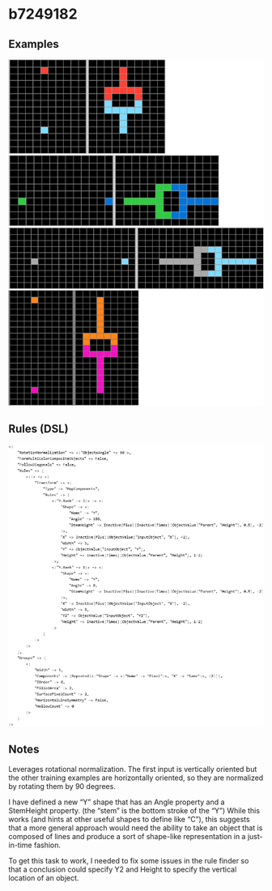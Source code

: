 # b7249182

## Examples

![ARC examples for b7249182](examples.png?raw=true)

## Rules (DSL)

![DSL rules for b7249182](rules.png?raw=true)

## Notes
Leverages rotational normalization.  The first input is vertically oriented but the other training examples are horizontally oriented, so they are normalized by rotating them by 90 degrees.

I have defined a new “Y” shape that has an Angle property and a StemHeight property. (the “stem” is the bottom stroke of the “Y”)  While this works (and hints at other useful shapes to define like “C”), this suggests that a more general approach would need the ability to take an object that is composed of lines and produce a sort of shape-like representation in a just-in-time fashion.

To get this task to work, I needed to fix some issues in the rule finder so that a conclusion could specify Y2 and Height to specify the vertical location of an object.
